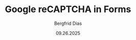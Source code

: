 ﻿---
uid: help-da-form-recaptcha-redirect
title: Google reCAPTCHA in Forms
author: Bergfrid Dias
date: 09.26.2025
language: da
redirect_url: https://docs.superoffice.com/en/marketing/forms/learn/recaptcha.html
---
